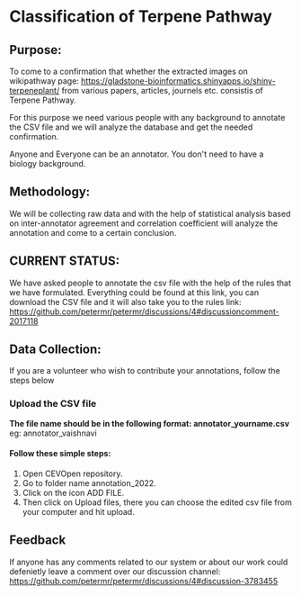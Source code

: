 # Classification of Terpene Pathway

## Purpose:

To come to a confirmation that whether the extracted images on wikipathway page: https://gladstone-bioinformatics.shinyapps.io/shiny-terpeneplant/ from various papers, articles, journels etc. consistis of Terpene Pathway. 

For this purpose we need various people with any background to annotate the CSV file and we will analyze the database and get the needed confirmation. 

Anyone and Everyone can be an annotator. You don't need to have a biology background. 

## Methodology:

We will be collecting raw data and with the help of statistical analysis based on inter-annotator agreement and correlation coefficient will analyze the annotation and come to a certain conclusion.

## CURRENT STATUS:

We have asked people to annotate the csv file with the help of the rules that we have formulated. Everything could be found at this link, you can download the CSV file and it will also take you to the rules link: https://github.com/petermr/petermr/discussions/4#discussioncomment-2017118

## Data Collection: 
If you are a volunteer who wish to contribute your annotations, follow the steps below

[//]: # (### Download the annotation template)

### Upload the CSV file

**The file name should be in the following format: annotator_yourname.csv**  
eg: annotator_vaishnavi

#### Follow these simple steps:
1. Open CEVOpen repository.
2. Go to folder name annotation_2022.
3. Click on the icon ADD FILE.
4. Then click on Upload files, there you can choose the edited csv file from your computer and hit upload.

## Feedback

If anyone has any comments related to our system or about our work could defenietly leave a comment over our discussion channel: https://github.com/petermr/petermr/discussions/4#discussion-3783455


